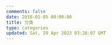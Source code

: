 ```yaml
---
comments: false
date: 2018-01-05 00:00:00
title: 分类
type: categories
updated: Sat, 29 Apr 2023 03:28:07 GMT
---
```


